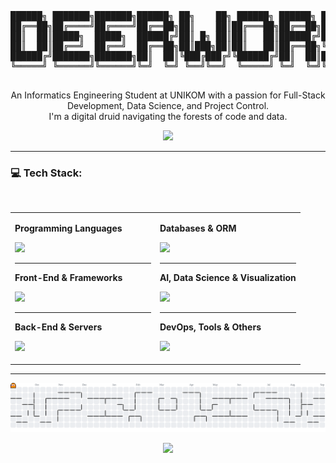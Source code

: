 <div align="center">



<pre>
██████╗ ███████╗███████╗██████╗ ██╗    ██╗ ██████╗ ██████╗ ███████╗██╗  ██╗██╗██████╗ ███████╗██████╗ 
██╔══██╗██╔════╝██╔════╝██╔══██╗██║    ██║██╔═══██╗██╔══██╗██╔════╝██║  ██║██║██╔══██╗██╔════╝██╔══██╗
██║  ██║█████╗  █████╗  ██████╔╝██║ █╗ ██║██║   ██║██████╔╝███████╗███████║██║██████╔╝█████╗  ██████╔╝
██║  ██║██╔══╝  ██╔══╝  ██╔══██╗██║███╗██║██║   ██║██╔══██╗╚════██║██╔══██║██║██╔═══╝ ██╔══╝  ██╔══██╗
██████╔╝███████╗███████╗██║  ██║╚███╔███╔╝╚██████╔╝██║  ██║███████║██║  ██║██║██║     ███████╗██║  ██║
╚═════╝ ╚══════╝╚══════╝╚═╝  ╚═╝ ╚══╝╚══╝  ╚═════╝ ╚═╝  ╚═╝╚══════╝╚═╝  ╚═╝╚═╝╚═╝     ╚══════╝╚═╝  ╚═╝
                                                                                                      
</pre>

</div>

<div align="center">
<p>
  An Informatics Engineering Student</a> at UNIKOM with a passion for Full-Stack Development, Data Science, and Project Control.<br/>
  I'm a digital druid navigating the forests of code and data.
</p>
  <img src="https://media3.giphy.com/media/v1.Y2lkPTc5MGI3NjExZTcyOTZwc3NtaTdxMm56YjduZGttZnI3OGJ4d3oxeHR5NnNhZWphYiZlcD12MV9pbnRlcm5hbF9naWZfYnlfaWQmY3Q9Zw/3oz8xSFg9Twjmtonra/giphy.gif" width="200px"/>
</div>

---

### 💻 Tech Stack:

<br>

<table width="100%">
  <tr>
    <td width="50%" valign="top">
      <p><strong>Programming Languages</strong></p>
      <p><img src="https://skillicons.dev/icons?i=php,python,javascript,html,css,java,ts&theme=dark" /></p>
      <hr>
      <p><strong>Front-End & Frameworks</strong></p>
      <p><img src="https://skillicons.dev/icons?i=react,vue,nextjs,bootstrap,tailwind,laravel,codeigniter,django,flask&theme=dark" /></p>
      <hr>
       <p><strong>Back-End & Servers</strong></p>
      <p><img src="https://skillicons.dev/icons?i=nodejs,express,nginx,apache,hadoop&theme=dark" /></p>
    </td>
    <td width="50%" valign="top">
      <p><strong>Databases & ORM</strong></p>
      <p><img src="https://skillicons.dev/icons?i=mysql,postgres,mariadb,mongodb,neo4j,prisma&theme=dark" /></p>
      <hr>
      <p><strong>AI, Data Science & Visualization</strong></p>
      <p><img src="https://skillicons.dev/icons?i=python,pandas,numpy,scikitlearn,tensorflow,matplotlib,plotly,tableau,powerbi&theme=dark" /></p>
      <hr>
      <p><strong>DevOps, Tools & Others</strong></p>
      <p><img src="https://skillicons.dev/icons?i=git,github,gitlab,docker,postman,jira,notion,windows,tampermonkey&theme=dark" /></p>
    </td>
  </tr>
</table>

---

<div align="center">
<img alt="pacman contribution graph" src="https://raw.githubusercontent.com/firmannurilhaq/firmannurilhaq/output/pacman-contribution-graph.svg">
</div>

<div align="center">

[![](https://visitcount.itsvg.in/api?id=firmannurilhaq&icon=1&color=4)](https://visitcount.itsvg.in)

</div>
